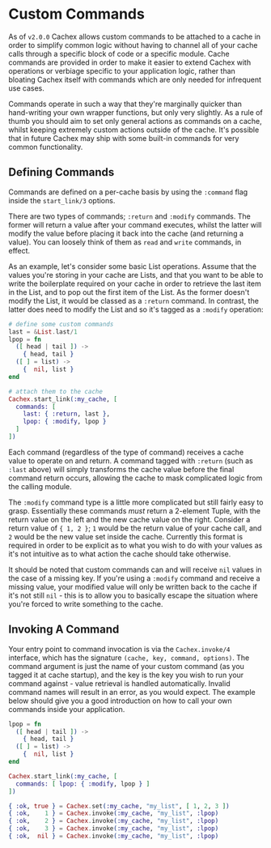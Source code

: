 # Custom Commands

As of `v2.0.0` Cachex allows custom commands to be attached to a cache in order to simplify common logic without having to channel all of your cache calls through a specific block of code or a specific module. Cache commands are provided in order to make it easier to extend Cachex with operations or verbiage specific to your application logic, rather than bloating Cachex itself with commands which are only needed for infrequent use cases.

Commands operate in such a way that they're marginally quicker than hand-writing your own wrapper functions, but only very slightly. As a rule of thumb you should aim to set only general actions as commands on a cache, whilst keeping extremely custom actions outside of the cache. It's possible that in future Cachex may ship with some built-in commands for very common functionality.

## Defining Commands

Commands are defined on a per-cache basis by using the `:command` flag inside the `start_link/3` options.

There are two types of commands; `:return` and `:modify` commands. The former will return a value after your command executes, whilst the latter will modify the value before placing it back into the cache (and returning a value). You can loosely think of them as `read` and `write` commands, in effect.

As an example, let's consider some basic List operations. Assume that the values you're storing in your cache are Lists, and that you want to be able to write the boilerplate required on your cache in order to retrieve the last item in the List, and to pop out the first item of the List. As the former doesn't modify the List, it would be classed as a `:return` command. In contrast, the latter does need to modify the List and so it's tagged as a `:modify` operation:

```elixir
# define some custom commands
last = &List.last/1
lpop = fn
  ([ head | tail ]) ->
    { head, tail }
  ([ ] = list) ->
    {  nil, list }
end

# attach them to the cache
Cachex.start_link(:my_cache, [
  commands: [
    last: { :return, last },
    lpop: { :modify, lpop }
  ]
])
```

Each command (regardless of the type of command) receives a cache value to operate on and return. A command tagged with `:return` (such as `:last` above) will simply transforms the cache value before the final command return occurs, allowing the cache to mask complicated logic from the calling module.

The `:modify` command type is a little more complicated but still fairly easy to grasp. Essentially these commands *must* return a 2-element Tuple, with the return value on the left and the new cache value on the right. Consider a return value of `{ 1, 2 }`; `1` would be the return value of your cache call, and `2` would be the new value set inside the cache. Currently this format is required in order to be explicit as to what you wish to do with your values as it's not intuitive as to what action the cache should take otherwise.

It should be noted that custom commands can and will receive `nil` values in the case of a missing key. If you're using a `:modify` command and receive a missing value, your modified value will only be written back to the cache if it's not still `nil` - this is to allow you to basically escape the situation where you're forced to write something to the cache.

## Invoking A Command

Your entry point to command invocation is via the `Cachex.invoke/4` interface, which has the signature `(cache, key, command, options)`. The command argument is just the name of your custom command (as you tagged it at cache startup), and the key is the key you wish to run your command against - value retrieval is handled automatically. Invalid command names will result in an error, as you would expect. The example below should give you a good introduction on how to call your own commands inside your application.

```elixir
lpop = fn
  ([ head | tail ]) ->
    { head, tail }
  ([ ] = list) ->
    {  nil, list }
end

Cachex.start_link(:my_cache, [
  commands: [ lpop: { :modify, lpop } ]
])

{ :ok, true } = Cachex.set(:my_cache, "my_list", [ 1, 2, 3 ])
{ :ok,    1 } = Cachex.invoke(:my_cache, "my_list", :lpop)
{ :ok,    2 } = Cachex.invoke(:my_cache, "my_list", :lpop)
{ :ok,    3 } = Cachex.invoke(:my_cache, "my_list", :lpop)
{ :ok,  nil } = Cachex.invoke(:my_cache, "my_list", :lpop)
```
